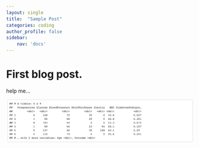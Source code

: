 ```yaml
---
layout: single
title:  "Sample Post"
categories: coding
author_profile: false
sidebar:
    nav: 'docs'
---
```


# First blog post.



help me...

![diabetes5](images/2022-07-08-first/diabetes5.png)
